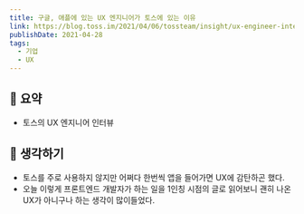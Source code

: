 ```yaml
---
title: 구글, 애플에 있는 UX 엔지니어가 토스에 있는 이유
link: https://blog.toss.im/2021/04/06/tossteam/insight/ux-engineer-interview/
publishDate: 2021-04-28  
tags: 
  - 기업
  - UX
---
```

## 📝 요약 
- 토스의 UX 엔지니어 인터뷰  

## 🤔 생각하기 
- 토스를 주로 사용하지 않지만 어쩌다 한번씩 앱을 들어가면 UX에 감탄하곤 했다.  
- 오늘 이렇게 프론트엔드 개발자가 하는 일을 1인칭 시점의 글로 읽어보니 괜히 나온 UX가 아니구나 하는 생각이 많이들었다.  